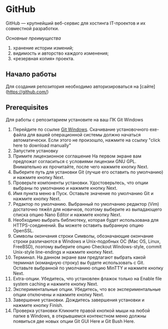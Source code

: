 
# GitHub

GitHub — крупнейший веб-сервис для хостинга IT-проектов и их совместной разработки.

*Основные преимущества*

1. хранение истории измений;
1. видимость и авторство каждого изменения;
1. «резервная копия» проекта.


## Начало работы

Для создания репозитория необходимо авторизироваться на [сайте] (https://github.com/)


## Prerequisites

Для работы с репозитарием установите на ваш ПК Git Windows

1. Перейдите по ссылке [Git Windows](https://git-scm.com/download/win). Скачивание установочного exe-файла для вашей операционной системы должно начаться автоматически. Если этого не произошло, нажмите на ссылку "click here to download manually" 
2. Запустите установку
3. Примите лицензионное соглашение
На первом экране вам предложат согласиться с условиями лицензии GNU GPL. Внимательно их прочитайте, после чего нажмите кнопку Next.
4. Выберите путь для установки Git (лучше его оставить по умолчанию) и нажмите кнопку Next.
5. Проверьте компоненты установки. Удостоверьтесь, что опции выбраны по умолчанию и нажмите кнопку Next.
6. Имя пункта меню в Пуск. Оставьте значение по умолчанию Git и нажмите кнопку Next.
7. Редактор по умолчанию. Выбранный по умолчанию редактор (Vim) достаточно тяжёл для новичков, поэтому выберите из выпадающего списка опцию Nano Editor и нажмите кнопку Next.
8. Необходимо выбрать библиотеку, которая будет использована для HTTPS-соединений. Вы можете оставить выбранную опцию OpenSSL.
9. Символы окончания строки
Символы, обозначающие окончание строки различаются в Windows и Unix-подобных ОС (Mac OS, Linux, FreeBSD), поэтому выберите опцию Checkout Windows-style, commit Unix-style line-endings и нажмите кнопку Next.
10. Терминал. На данном экране вам предлагают выбрать какой терминал (командную строку) вы будете использовать с Git. Оставьте выбранной по умолчанию опцию MinTTY и нажмите кнопку Next.
11. Extra-опции. Убедитесь, что установлен флажок только на Enable file system caching и нажмите кнопку Next.
12. Экспериментальные опции. Убедитесь, что все экспериментальные опции отключены и нажмите кнопку Next.
13. Завершение установки. Дождитесь завершения установки и нажмите кнопку Finish.
14. Проверка установки
Кликните правой кнопкой мыши на любой папке в Windows, в открывшемся контекстном меню должны появиться две новых опции Git GUI Here и Git Bush Here.



